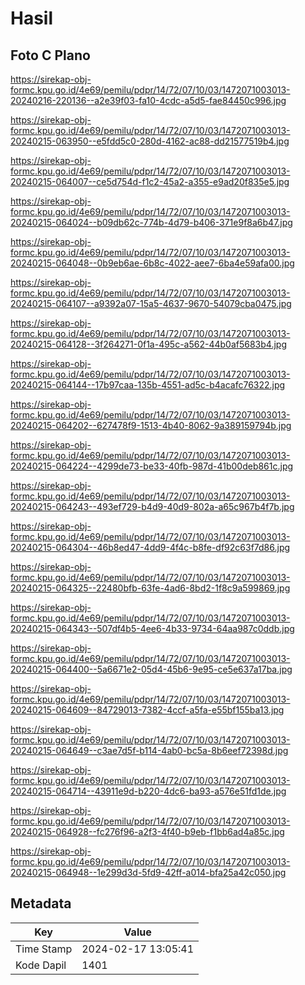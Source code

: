 # Hasil

## Foto C Plano

https://sirekap-obj-formc.kpu.go.id/4e69/pemilu/pdpr/14/72/07/10/03/1472071003013-20240216-220136--a2e39f03-fa10-4cdc-a5d5-fae84450c996.jpg

https://sirekap-obj-formc.kpu.go.id/4e69/pemilu/pdpr/14/72/07/10/03/1472071003013-20240215-063950--e5fdd5c0-280d-4162-ac88-dd21577519b4.jpg

https://sirekap-obj-formc.kpu.go.id/4e69/pemilu/pdpr/14/72/07/10/03/1472071003013-20240215-064007--ce5d754d-f1c2-45a2-a355-e9ad20f835e5.jpg

https://sirekap-obj-formc.kpu.go.id/4e69/pemilu/pdpr/14/72/07/10/03/1472071003013-20240215-064024--b09db62c-774b-4d79-b406-371e9f8a6b47.jpg

https://sirekap-obj-formc.kpu.go.id/4e69/pemilu/pdpr/14/72/07/10/03/1472071003013-20240215-064048--0b9eb6ae-6b8c-4022-aee7-6ba4e59afa00.jpg

https://sirekap-obj-formc.kpu.go.id/4e69/pemilu/pdpr/14/72/07/10/03/1472071003013-20240215-064107--a9392a07-15a5-4637-9670-54079cba0475.jpg

https://sirekap-obj-formc.kpu.go.id/4e69/pemilu/pdpr/14/72/07/10/03/1472071003013-20240215-064128--3f264271-0f1a-495c-a562-44b0af5683b4.jpg

https://sirekap-obj-formc.kpu.go.id/4e69/pemilu/pdpr/14/72/07/10/03/1472071003013-20240215-064144--17b97caa-135b-4551-ad5c-b4acafc76322.jpg

https://sirekap-obj-formc.kpu.go.id/4e69/pemilu/pdpr/14/72/07/10/03/1472071003013-20240215-064202--627478f9-1513-4b40-8062-9a389159794b.jpg

https://sirekap-obj-formc.kpu.go.id/4e69/pemilu/pdpr/14/72/07/10/03/1472071003013-20240215-064224--4299de73-be33-40fb-987d-41b00deb861c.jpg

https://sirekap-obj-formc.kpu.go.id/4e69/pemilu/pdpr/14/72/07/10/03/1472071003013-20240215-064243--493ef729-b4d9-40d9-802a-a65c967b4f7b.jpg

https://sirekap-obj-formc.kpu.go.id/4e69/pemilu/pdpr/14/72/07/10/03/1472071003013-20240215-064304--46b8ed47-4dd9-4f4c-b8fe-df92c63f7d86.jpg

https://sirekap-obj-formc.kpu.go.id/4e69/pemilu/pdpr/14/72/07/10/03/1472071003013-20240215-064325--22480bfb-63fe-4ad6-8bd2-1f8c9a599869.jpg

https://sirekap-obj-formc.kpu.go.id/4e69/pemilu/pdpr/14/72/07/10/03/1472071003013-20240215-064343--507df4b5-4ee6-4b33-9734-64aa987c0ddb.jpg

https://sirekap-obj-formc.kpu.go.id/4e69/pemilu/pdpr/14/72/07/10/03/1472071003013-20240215-064400--5a6671e2-05d4-45b6-9e95-ce5e637a17ba.jpg

https://sirekap-obj-formc.kpu.go.id/4e69/pemilu/pdpr/14/72/07/10/03/1472071003013-20240215-064609--84729013-7382-4ccf-a5fa-e55bf155ba13.jpg

https://sirekap-obj-formc.kpu.go.id/4e69/pemilu/pdpr/14/72/07/10/03/1472071003013-20240215-064649--c3ae7d5f-b114-4ab0-bc5a-8b6eef72398d.jpg

https://sirekap-obj-formc.kpu.go.id/4e69/pemilu/pdpr/14/72/07/10/03/1472071003013-20240215-064714--43911e9d-b220-4dc6-ba93-a576e51fd1de.jpg

https://sirekap-obj-formc.kpu.go.id/4e69/pemilu/pdpr/14/72/07/10/03/1472071003013-20240215-064928--fc276f96-a2f3-4f40-b9eb-f1bb6ad4a85c.jpg

https://sirekap-obj-formc.kpu.go.id/4e69/pemilu/pdpr/14/72/07/10/03/1472071003013-20240215-064948--1e299d3d-5fd9-42ff-a014-bfa25a42c050.jpg


## Metadata

| Key        | Value               |
| ---------- | ------------------- |
| Time Stamp | 2024-02-17 13:05:41 |
| Kode Dapil | 1401                |



